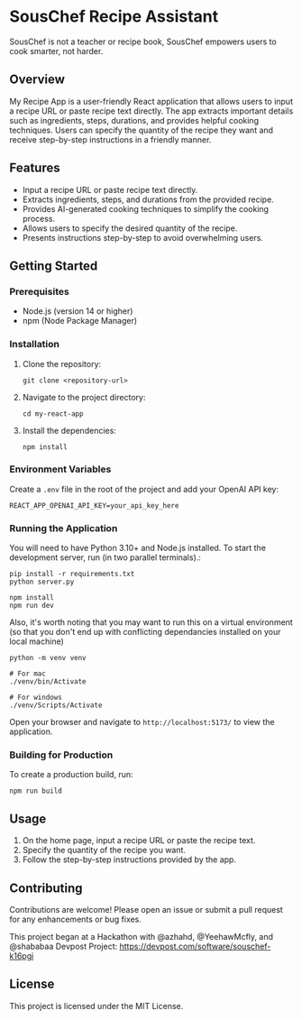 # SousChef Recipe Assistant
SousChef is not a teacher or recipe book, SousChef empowers users to cook smarter, not harder.

## Overview
My Recipe App is a user-friendly React application that allows users to input a recipe URL or paste recipe text directly. The app extracts important details such as ingredients, steps, durations, and provides helpful cooking techniques. Users can specify the quantity of the recipe they want and receive step-by-step instructions in a friendly manner.

## Features
- Input a recipe URL or paste recipe text directly.
- Extracts ingredients, steps, and durations from the provided recipe.
- Provides AI-generated cooking techniques to simplify the cooking process.
- Allows users to specify the desired quantity of the recipe.
- Presents instructions step-by-step to avoid overwhelming users.

## Getting Started

### Prerequisites
- Node.js (version 14 or higher)
- npm (Node Package Manager)

### Installation
1. Clone the repository:
   ```
   git clone <repository-url>
   ```
2. Navigate to the project directory:
   ```
   cd my-react-app
   ```
3. Install the dependencies:
   ```
   npm install
   ```

### Environment Variables
Create a `.env` file in the root of the project and add your OpenAI API key:
```
REACT_APP_OPENAI_API_KEY=your_api_key_here
```

### Running the Application
You will need to have Python 3.10+ and Node.js installed. To start the development server, run (in two parallel terminals).:
```
pip install -r requirements.txt
python server.py

npm install
npm run dev
```

Also, it's worth noting that you may want to run this on a virtual environment (so that you don't end up with conflicting dependancies installed on your local machine)
```
python -m venv venv

# For mac
./venv/bin/Activate

# For windows
./venv/Scripts/Activate
```

Open your browser and navigate to `http://localhost:5173/` to view the application.

### Building for Production
To create a production build, run:
```
npm run build
```

## Usage
1. On the home page, input a recipe URL or paste the recipe text.
2. Specify the quantity of the recipe you want.
3. Follow the step-by-step instructions provided by the app.

## Contributing
Contributions are welcome! Please open an issue or submit a pull request for any enhancements or bug fixes.

This project began at a Hackathon with @azhahd, @YeehawMcfly, and @shababaa
Devpost Project: https://devpost.com/software/souschef-k16pgi

## License
This project is licensed under the MIT License.
